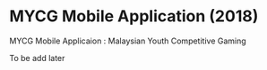 # MYCG Mobile Application (2018)
MYCG Mobile Applicaion : Malaysian Youth Competitive Gaming

To be add later
